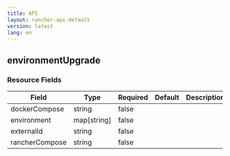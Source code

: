 ```yaml
---
title: API
layout: rancher-api-default
version: latest
lang: en
---
```


## environmentUpgrade





### Resource Fields

Field | Type | Required | Default | Description
---|---|---|---|---
dockerCompose | string | false |  | 
environment | map[string] | false |  | 
externalId | string | false |  | 
rancherCompose | string | false |  | 

